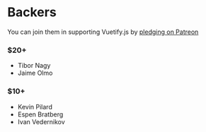 # Backers

You can join them in supporting Vuetify.js by [pledging on Patreon](https://www.patreon.com/vuetify)

### $20+
- Tibor Nagy
- Jaime Olmo

### $10+

- Kevin Pilard
- Espen Bratberg
- Ivan Vedernikov
